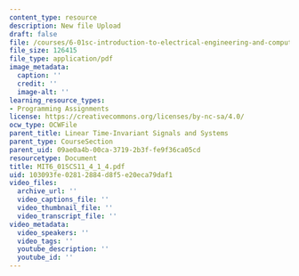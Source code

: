 ```yaml
---
content_type: resource
description: New file Upload
draft: false
file: /courses/6-01sc-introduction-to-electrical-engineering-and-computer-science-i-spring-2011/103093fe02812884d8f5e20eca79daf1_MIT6_01SCS11_4_1_4.pdf
file_size: 126415
file_type: application/pdf
image_metadata:
  caption: ''
  credit: ''
  image-alt: ''
learning_resource_types:
- Programming Assignments
license: https://creativecommons.org/licenses/by-nc-sa/4.0/
ocw_type: OCWFile
parent_title: Linear Time-Invariant Signals and Systems
parent_type: CourseSection
parent_uid: 09ae0a4b-00ca-3719-2b3f-fe9f36ca05cd
resourcetype: Document
title: MIT6_01SCS11_4_1_4.pdf
uid: 103093fe-0281-2884-d8f5-e20eca79daf1
video_files:
  archive_url: ''
  video_captions_file: ''
  video_thumbnail_file: ''
  video_transcript_file: ''
video_metadata:
  video_speakers: ''
  video_tags: ''
  youtube_description: ''
  youtube_id: ''
---
```

